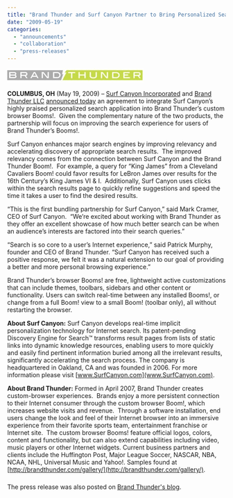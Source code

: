 ```yaml
---
title: "Brand Thunder and Surf Canyon Partner to Bring Personalized Search to Custom Browsers"
date: "2009-05-19"
categories: 
  - "announcements"
  - "collaboration"
  - "press-releases"
---
```


![Brand Thunder Logo](/assets/images/rank-dynamics//bt-logo-33px.JPG)

**COLUMBUS, OH** (May 19, 2009) – [Surf Canyon Incorporated](http://www.surfcanyon.com) and [Brand Thunder LLC](http://www.brandthunder.com) [announced today](http://www.prweb.com/releases/2009/05/prweb2430934.htm) an agreement to integrate Surf Canyon’s highly praised personalized search application into Brand Thunder’s custom browser Booms!.  Given the complementary nature of the two products, the partnership will focus on improving the search experience for users of Brand Thunder’s Booms!.

Surf Canyon enhances major search engines by improving relevancy and accelerating discovery of appropriate search results.  The improved relevancy comes from the connection between Surf Canyon and the Brand Thunder Boom!.  For example, a query for “King James” from a Cleveland Cavaliers Boom! could favor results for LeBron James over results for the 16th Century’s King James VI & I.  Additionally, Surf Canyon uses clicks within the search results page to quickly refine suggestions and speed the time it takes a user to find the desired results.

“This is the first bundling partnership for Surf Canyon,” said Mark Cramer, CEO of Surf Canyon.  “We’re excited about working with Brand Thunder as they offer an excellent showcase of how much better search can be when an audience’s interests are factored into their search queries.”

“Search is so core to a user’s Internet experience,” said Patrick Murphy, founder and CEO of Brand Thunder. “Surf Canyon has received such a positive response, we felt it was a natural extension to our goal of providing a better and more personal browsing experience.”

Brand Thunder’s browser Booms! are free, lightweight active customizations that can include themes, toolbars, sidebars and other content or functionality. Users can switch real-time between any installed Booms!, or change from a full Boom! view to a small Boom! (toolbar only), all without restarting the browser.

**About Surf Canyon:** Surf Canyon develops real-time implicit personalization technology for Internet search. Its patent-pending Discovery Engine for Search™ transforms result pages from lists of static links into dynamic knowledge resources, enabling users to more quickly and easily find pertinent information buried among all the irrelevant results, significantly accelerating the search process. The company is headquartered in Oakland, CA and was founded in 2006. For more information please visit [www.SurfCanyon.com](www.SurfCanyon.com).

**About Brand Thunder:** Formed in April 2007, Brand Thunder creates custom-browser experiences.  Brands enjoy a more persistent connection to their Internet consumer through the custom browser Boom!, which increases website visits and revenue.  Through a software installation, end users change the look and feel of their Internet browser into an immersive experience from their favorite sports team, entertainment franchise or Internet site.  The custom browser Booms! feature official logos, colors, content and functionality, but can also extend capabilities including video, music players or other Internet widgets. Current business partners and clients include the Huffington Post, Major League Soccer, NASCAR, NBA, NCAA, NHL, Universal Music and Yahoo!. Samples found at [http://brandthunder.com/gallery/](http://brandthunder.com/gallery/).

###

The press release was also posted on [Brand Thunder's blog](http://brandthunder.com/2009/brand-thunder-and-surf-canyon-partner-to-bring-personalized-search-to-custom-browsers/).
